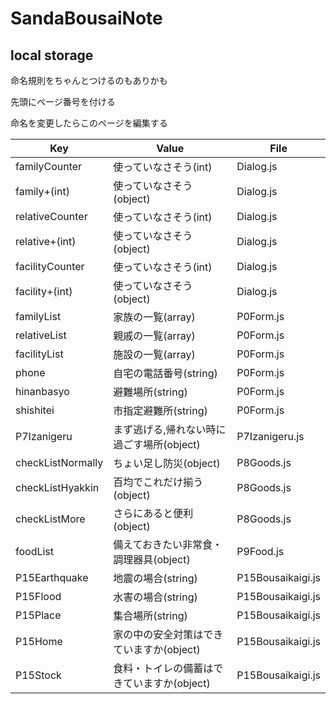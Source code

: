 # SandaBousaiNote

## local storage

命名規則をちゃんとつけるのもありかも

先頭にページ番号を付ける

命名を変更したらこのページを編集する

| Key | Value | File |
| - | - | - |
| familyCounter | 使っていなさそう(int) | Dialog.js |
| family+(int) | 使っていなさそう(object) | Dialog.js |
| relativeCounter | 使っていなさそう(int) | Dialog.js |
| relative+(int) | 使っていなさそう(object) | Dialog.js |
| facilityCounter | 使っていなさそう(int) | Dialog.js |
| facility+(int) | 使っていなさそう(object) | Dialog.js |
| familyList | 家族の一覧(array) | P0Form.js |
| relativeList | 親戚の一覧(array) | P0Form.js |
| facilityList | 施設の一覧(array) | P0Form.js |
| phone | 自宅の電話番号(string) | P0Form.js |
| hinanbasyo | 避難場所(string) | P0Form.js |
| shishitei | 市指定避難所(string) | P0Form.js |
| P7Izanigeru | まず逃げる,帰れない時に過ごす場所(object) | P7Izanigeru.js |
| checkListNormally | ちょい足し防災(object) | P8Goods.js |
| checkListHyakkin | 百均でこれだけ揃う(object) | P8Goods.js |
| checkListMore | さらにあると便利(object) | P8Goods.js |
| foodList | 備えておきたい非常食・調理器具(object) | P9Food.js |
| P15Earthquake | 地震の場合(string) | P15Bousaikaigi.js |
| P15Flood | 水害の場合(string) | P15Bousaikaigi.js |
| P15Place | 集合場所(string) | P15Bousaikaigi.js |
| P15Home | 家の中の安全対策はできていますか(object) | P15Bousaikaigi.js |
| P15Stock | 食料・トイレの備蓄はできていますか(object) | P15Bousaikaigi.js |
